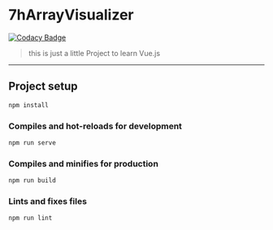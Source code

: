 # 7hArrayVisualizer

[![Codacy Badge](https://api.codacy.com/project/badge/Grade/0e424f9a1b434b04a24e9c5881c3c00d)](https://app.codacy.com/manual/7h3730B/7hArray-visualizer?utm_source=github.com&utm_medium=referral&utm_content=7h3730B/7hArray-visualizer&utm_campaign=Badge_Grade_Settings)

> this is just a little Project to learn Vue.js
---
## Project setup
```sh
npm install
```

### Compiles and hot-reloads for development
```sh
npm run serve
```

### Compiles and minifies for production
```sh
npm run build
```

### Lints and fixes files
```sh
npm run lint
```